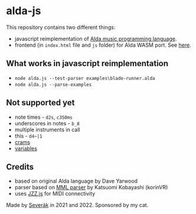 # alda-js

This repository contains two different things:

- javascript reimplementation of [Alda music programming language](https://alda.io/).
- frontend (in `index.html` file and `js` folder) for Alda WASM port. See [here](https://severak.github.io/alda-js/).

## What works in javascript reimplementation

- `node alda.js --test-parser examples\blade-runner.alda`
- `node alda.js --parse-examples`

## Not supported yet

- note times - `d2s`, `c350ms`
- underscores in notes - `b_8`
- multiple instruments in call
- this - `d4~|1`
- [crams](https://github.com/alda-lang/alda/blob/master/doc/cram-expressions.md)
- [variables](https://github.com/alda-lang/alda/blob/master/doc/variables.md)

## Credits

- based on original Alda language by Dave Yarwood
- parser based on [MML parser](https://github.com/korinVR/mml2smf) by Katsuomi Kobayashi (korinVR)
- uses [JZZ.js](https://github.com/jazz-soft/JZZ) for MIDI connectivity

Made by [Severák](http://tilde.town/~severak/) in 2021 and 2022. Sponsored by my cat.
